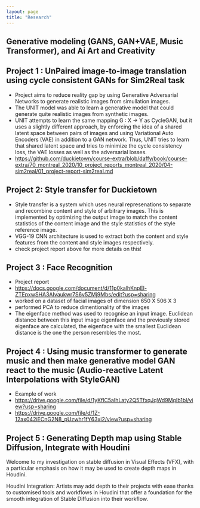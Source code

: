 ```yaml
---
layout: page
title: "Research"
---
```


## Generative modeling (GANS, GAN+VAE, Music Transformer), and Ai Art and Creativity


## Project 1 : UnPaired image-to-image translation using cycle consistent GANs for Sim2Real task 

- Project aims to reduce reality gap by using Generative Adversarial Networks to generate realistic images from simullation images. 
-  The UNIT model was able to learn a generative model that could generate quite realistic images from synthetic images.
- UNIT attempts to learn the same mapping G : X -> Y as CycleGAN, but it uses a slightly different approach, by enforcing the idea of a shared latent space between pairs of images and using Variational Auto Encoders (VAE) in addition to a GAN network. Thus, UNIT tries to learn that shared latent space and tries to minimize the cycle consistency loss, the VAE losses as well as the adversarial losses.
- <https://github.com/duckietown/course-extra/blob/daffy/book/course-extra/70_montreal_2020/10_project_reports_montreal_2020/04-sim2real/01_project-report-sim2real.md>


## Project 2: Style transfer for Duckietown

- Style transfer is a system which uses neural represenations to separate and recombine content and style of arbitrary images. This is implemented by optimizing the output image to match the content statistics of the content image and the style statistics of the style reference image.
- VGG-19 CNN architecture is used to extract both the content and style features from the content and style images respectively.
- check project report above for more details on this! 

## Project 3 : Face Recognition

- Project report 
- <https://docs.google.com/document/d/11p0kalhKnpEl-ZTEpxwSHA3AIvaukwr7S6v5ZMj9Mbs/edit?usp=sharing>
- worked on a dataset of facial images of dimension 650 X 506 X 3
- performed PCA to reduce dimentionality of the images
- The eigenface method was used to  recognise an input image. Euclidean distance between this input image eigenface and the previously stored eigenface are calculated, the eigenface with the smallest Euclidean distance is the one the  person resembles the most. 


## Project 4 : Using music transformer to generate music and then make generative model GAN react to the music (Audio-reactive Latent Interpolations with StyleGAN)
- Example of work
- <https://drive.google.com/file/d/1yKflC5aIhLaty2Q5TfxqJqWd9MqIb1bl/view?usp=sharing>
- <https://drive.google.com/file/d/1Z-12ax042iECnG2N8_pUzwhr1fY63xi2/view?usp=sharing>

## Project 5 : Generating Depth map using Stable Diffusion, Integrate with Houdini
Welcome to my investigation on stable diffusion in Visual Effects (VFX), with a particular emphasis on how it may be used to create depth maps in Houdini. 

Houdini Integration: Artists may add depth to their projects with ease thanks to customised tools and workflows in Houdini that offer a foundation for the smooth integration of Stable Diffusion into their workflow. 
